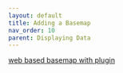 ```yaml
---
layout: default
title: Adding a Basemap
nav_order: 10
parent: Displaying Data
---
```

[web based basemap with plugin](https://github.com/ubc-lib-geo/qgis-knowledge-base/blob/main/adding-basemaps.md)